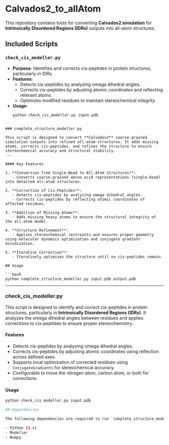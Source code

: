 # Calvados2_to_allAtom

This repository contains tools for converting **Calvados2 simulation** for **Intrinsically Disordered Regions (IDRs)** outputs into all-atom structures. 
## Included Scripts

### `check_cis_modeller.py`
- **Purpose**: Identifies and corrects cis-peptides in protein structures, particularly in IDRs.
- **Features**:
  - Detects cis-peptides by analyzing omega dihedral angles.
  - Corrects cis-peptides by adjusting atomic coordinates and reflecting relevant atoms.
  - Optimizes modified residues to maintain stereochemical integrity.
- **Usage**:
  ```bash
  python check_cis_modeller.py input.pdb
```

### complete_structure_modeller.py

This script is designed to convert **Calvados2** coarse-grained simulation outputs into refined all-atom structures. It adds missing atoms, corrects cis-peptides, and refines the structure to ensure stereochemical accuracy and structural stability.
---

#### Key Features

1. **Conversion from Single-Bead to All-Atom Structures**:
   - Converts coarse-grained amino acid representations (single-bead) into detailed all-atom structures.

2. **Correction of Cis-Peptides**:
   - Detects cis-peptides by analyzing omega dihedral angles.
   - Corrects cis-peptides by reflecting atomic coordinates of affected residues.

3. **Addition of Missing Atoms**:
   - Adds missing heavy atoms to ensure the structural integrity of the all-atom model.

4. **Structure Refinement**:
   - Applies stereochemical restraints and ensures proper geometry using molecular dynamics optimization and conjugate gradient minimization.

5. **Iterative Correction**:
   - Iteratively optimizes the structure until no cis-peptides remain.

## Usage

```bash
python complete_structure_modeller.py input.pdb output.pdb
```

---

### check_cis_modeller.py

This script is designed to identify and correct cis-peptides in protein structures, particularly in **Intrinsically Disordered Regions (IDRs)**. It analyzes the omega dihedral angles between residues and applies corrections to cis-peptides to ensure proper stereochemistry.

#### Features

- Detects cis-peptides by analyzing omega dihedral angles.
- Corrects cis-peptides by adjusting atomic coordinates using reflection across defined axes.
- Supports local optimization of corrected residues using `ConjugateGradients` for stereochemical accuracy.
- Configurable to move the nitrogen atom, carbon atom, or both for corrections.

#### Usage

```bash
python check_cis_modeller.py input.pdb

## Dependencies

The following dependencies are required to run `complete_structure_modeller.py`:

- Python (3.x)
- Modeller
- Numpy




